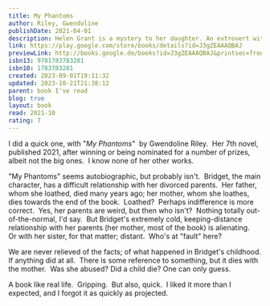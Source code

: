 ```yaml
---  
title: My Phantoms  
author: Riley, Gwendoline  
publishDate: 2021-04-01  
description: Helen Grant is a mystery to her daughter. An extrovert with few friends who has sought intimacy in the wrong places; a twice-divorced mother-of-two now living alone surrounded by her memories, Helen (known to her acquaintances as 'Hen') has always haunted Bridget. Now, Bridget is an academic in her forties. She sees Helen once a year, and considers the problem to be contained. As she looks back on their tumultuous relationship - the performances and small deceptions - she tries to reckon with the cruelties inflicted on both sides. But when Helen makes it clear that she wants more, it seems an old struggle will have to be replayed. From the prize-winning author of First Love, My Phantoms is a bold, heart-stopping portrayal of a failed familial bond, which brings humour, subtlety and new life to the difficult terrain of mothers and daughters.  
link: https://play.google.com/store/books/details?id=J3gZEAAAQBAJ  
previewLink: http://books.google.de/books?id=J3gZEAAAQBAJ&printsec=frontcover&dq=Gwendoline+Riley,+My+Phantoms&hl=&as_pt=BOOKS&cd=1&source=gbs_api  
isbn13: 9781783783281  
isbn10: 1783783281  
created: 2023-09-01T19:11:32  
updated: 2023-10-21T21:38:12  
parent: book I've read  
blog: true  
layout: book  
read: 2021-10  
rating: 7  
---  
```

  
I did a quick one, with "_My Phantoms_"  by Gwendoline Riley.  Her 7th novel, published 2021, after winning or being nominated for a number of prizes, albeit not the big ones.  I know none of her other works.    
  
"My Phantoms" seems autobiographic, but probably isn't.  Bridget, the main character, has a difficult relationship with her divorced parents.  Her father, whom she loathed, died many years ago; her mother, whom she loathes, dies towards the end of the book.  Loathed?  Perhaps indifference is more correct.  Yes, her parents are weird, but then who isn't?  Nothing totally out-of-the-normal, I'd say.  But Bridget's extremely cold, keeping-distance relationship with her parents (her mother, most of the book) is alienating.  Or with her sister, for that matter; distant.  Who's at "fault" here?    
  
We are never relieved of the facts; of what happened in Bridget's childhood. If anything did at all.  There is some reference to something, but it dies with the mother.  Was she abused?  Did a child die?  One can only guess.  
  
A book like real life.  Gripping.  But also, quick.  I liked it more than I expected, and I forgot it as quickly as projected.  
